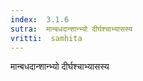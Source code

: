 ```yaml
---
index:  3.1.6
sutra:  मान्बधदान्शान्भ्यो दीर्घश्चाभ्यासस्य
vritti:  samhita 
---
```


मान्बधदान्शान्भ्यो दीर्घश्चाभ्यासस्य

